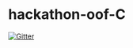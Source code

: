 # hackathon-oof-C
[![Gitter](https://badges.gitter.im/2021A-hackathon-oof-C/community.svg)](https://gitter.im/2021A-hackathon-oof-C/community?utm_source=badge&utm_medium=badge&utm_campaign=pr-badge)
